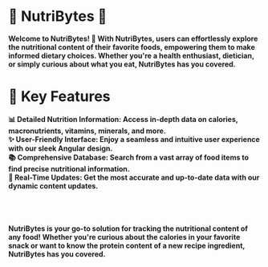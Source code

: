 # 🌟 NutriBytes 🌟
**Welcome to NutriBytes! 🌱 With NutriBytes, users can effortlessly explore the nutritional content of their favorite foods, empowering them to make informed dietary choices. Whether you're a health enthusiast, dietician, or simply curious about what you eat, NutriBytes has you covered.**


# 🚀 Key Features
**📊 Detailed Nutrition Information: Access in-depth data on calories, macronutrients, vitamins, minerals, and more.** <br>
**✨ User-Friendly Interface: Enjoy a seamless and intuitive user experience with our sleek Angular design.** <br>
**📚 Comprehensive Database: Search from a vast array of food items to find precise nutritional information.** <br>
**🔄 Real-Time Updates: Get the most accurate and up-to-date data with our dynamic content updates.** <br>
<br><br><br><br>
**NutriBytes is your go-to solution for tracking the nutritional content of any food! Whether you're curious about the calories in your favorite snack or want to know the protein content of a new recipe ingredient, NutriBytes has you covered.**
